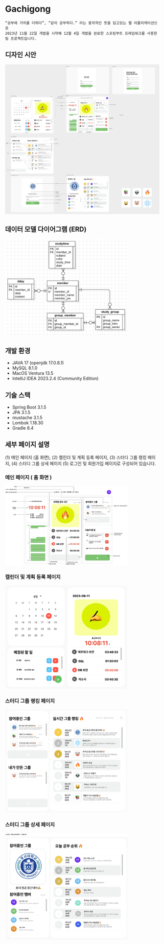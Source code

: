 # Gachigong
```
“공부에 가치를 더하다”, “같이 공부하다.” 라는 중의적인 뜻을 담고있는 웹 어플리케이션으로
2023년 11월 22일 개발을 시작해 12월 4일 개발을 완료한 스프링부트 프레임워크를 사용한
팀 프로젝트입니다.
```
## 디자인 시안
<img src="./img/gachigong.png" />

## 데이터 모델 다이어그램 (ERD)
<img width="400" src="./img/erd.png" />

## 개발 환경
- JAVA 17 (openjdk 17.0.8.1)
- MySQL 8.1.0
- MacOS Ventura 13.5
- IntelliJ IDEA 2023.2.4 (Community Edition)

## 기술 스택
- Spring Boot 3.1.5
- JPA 3.1.5
- mustache 3.1.5
- Lombok 1.18.30
- Gradle 8.4

## 세부 페이지 설명
(1) 메인 페이지 (홈 화면), (2) 캘린더 및 계획 등록 페이지, (3) 스터디 그룹 랭킹 페이지, (4) 스터디 그룹 상세 페이지 (5) 로그인 및 회원가입 페이지로 구성되어 있습니다.
### 메인 페이지 ( 홈 화면 )
<img width="400" src="./img/gachigong_main.png" />

### 캘린더 및 계획 등록 페이지
<img width="400" src="./img/gachigong_calendar.png" />

### 스터디 그룹 랭킹 페이지
<img width="400" src="./img/gachigong_group.png" />

### 스터디 그룹 상세 페이지
<img width="400" src="./img/gachigong_detail_group.png" />